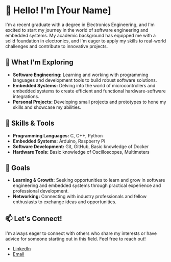 # 👋 Hello! I'm [Your Name]

I'm a recent graduate with a degree in Electronics Engineering, and I'm excited to start my journey in the world of software engineering and embedded systems. My academic background has equipped me with a solid foundation in electronics, and I'm eager to apply my skills to real-world challenges and contribute to innovative projects.

## 🚀 What I'm Exploring

- **Software Engineering:** Learning and working with programming languages and development tools to build robust software solutions.
- **Embedded Systems:** Delving into the world of microcontrollers and embedded systems to create efficient and functional hardware-software integrations.
- **Personal Projects:** Developing small projects and prototypes to hone my skills and showcase my abilities.

## 🔧 Skills & Tools

- **Programming Languages:** C, C++, Python
- **Embedded Systems:** Arduino, Raspberry Pi
- **Software Development:** Git, GitHub, Basic knowledge of Docker
- **Hardware Tools:** Basic knowledge of Oscilloscopes, Multimeters

## 🌱 Goals

- **Learning & Growth:** Seeking opportunities to learn and grow in software engineering and embedded systems through practical experience and professional development.
- **Networking:** Connecting with industry professionals and fellow enthusiasts to exchange ideas and opportunities.

## 📫 Let's Connect!

I'm always eager to connect with others who share my interests or have advice for someone starting out in this field. Feel free to reach out!

- [LinkedIn](https://www.linkedin.com/in/shivansh-sr07/)
- [Email](mailto:shivanshsi0005@gmail.com)


